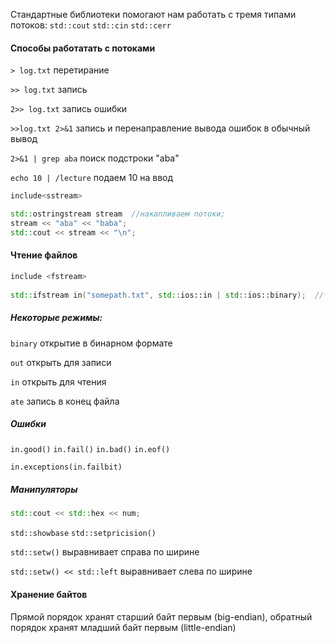 Стандартные библиотеки помогают нам работать с тремя типами потоков: `std::cout` `std::cin` `std::cerr`

#### Способы работатать с потоками
 
`> log.txt` перетирание 

`>> log.txt` запись 

`2>> log.txt` запись ошибки 

`>>log.txt 2>&1` запись и перенаправление вывода ошибок в обычный  вывод

`2>&1 | grep aba` поиск подстроки "aba" 

`echo 10 | /lecture` подаем 10 на ввод

```cpp
include<sstream>

std::ostringstream stream  //накапливаем потоки;
stream << "aba" << "baba";
std::cout << stream << "\n";
```


#### Чтение файлов
```cpp
include <fstream>
	
std::ifstream in("somepath.txt", std::ios::in | std::ios::binary);  //третий аргумент является режимом открытия файла.
```
##### Некоторые режимы:
`binary` открытие в бинарном формате 

`out` открыть для записи

`in`  открыть для чтения 

`ate`  запись в конец файла

##### Ошибки
`in.good()` `in.fail()` `in.bad()` `in.eof()`

`in.exceptions(in.failbit)`

##### Манипуляторы

```cpp
std::cout << std::hex << num;
```
`std::showbase` `std::setpricision()`

`std::setw()` выравнивает справа по ширине

`std::setw() << std::left` выравнивает cлева по ширине

#### Хранение байтов
Прямой порядок хранят старший байт первым (big-endian), обратный порядок хранят младший байт первым (little-endian)
